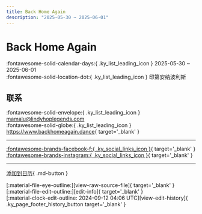 ```yaml
---
title: Back Home Again
description: "2025-05-30 ~ 2025-06-01"
---
```


# Back Home Again 

:fontawesome-solid-calendar-days:{ .ky_list_leading_icon } 2025-05-30 ~ 2025-06-01  
:fontawesome-solid-location-dot:{ .ky_list_leading_icon } 印第安纳波利斯  

## 联系

:fontawesome-solid-envelope:{ .ky_list_leading_icon } <mamalu@lindyhoplegends.com>  
:fontawesome-solid-globe:{ .ky_list_leading_icon } <https://www.backhomeagain.dance>{ target='_blank' }  

---

 [:fontawesome-brands-facebook-f:{ .ky_social_links_icon }](https://www.facebook.com/backhomeagain.dance){ target='_blank' } [:fontawesome-brands-instagram:{ .ky_social_links_icon }](https://instagram.com/backhomeagain.dance){ target='_blank' }

---

[添加到日历](https://swing.news/ics/zh-Hans/2025/us/back-home-again-2025.ics){ .md-button }

<div class="ky_page_footer" markdown>
<div class="ky_page_footer_trailing" markdown="span">
[:material-file-eye-outline:][view-raw-source-file]{ target='_blank' }
[:material-file-edit-outline:][edit-info]{ target='_blank' }
</div>
<div class="ky_page_footer_leading" markdown="span">
[:material-clock-edit-outline: 2024-09-12 04:06 UTC][view-edit-history]{ .ky_page_footer_history_button target='_blank' }
</div>
</div>

[view-raw-source-file]: https://github.com/swingdance/events/blob/main/2025/us/back-home-again-2025.json "查看原始源文件"
[edit-info]: https://github.com/swingdance/events/issues/new?assignees=&labels=update+event&projects=&template=03-update_entity.yml&title=%5B2025%2Fus%5D%20Back%20Home%20Again&region=us&year=2025&id=back-home-again-2025&name=Back%20Home%20Again&org_id= "编辑信息"

[view-edit-history]: https://github.com/swingdance/events/commits/main/2025/us/back-home-again-2025.json "查看编辑历史"
